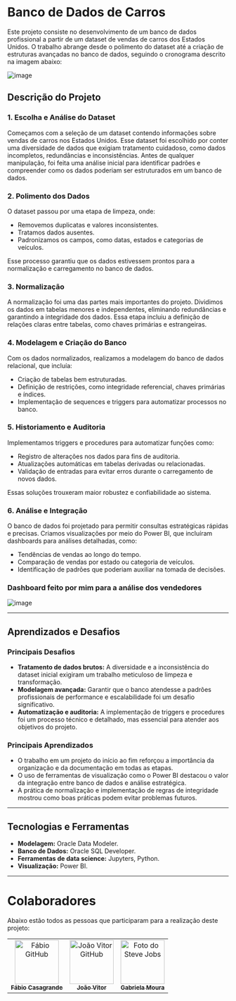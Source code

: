 # Banco de Dados de Carros

Este projeto consiste no desenvolvimento de um banco de dados profissional a partir de um dataset de vendas de carros dos Estados Unidos. O trabalho abrange desde o polimento do dataset até a criação de estruturas avançadas no banco de dados, seguindo o cronograma descrito na imagem abaixo:

![image](https://github.com/user-attachments/assets/3ce10d01-3ef5-40ed-bedf-e7a077c1f090)

<!--# Cronograma do Projeto
ficou estranho :(
| **Entrega**       | **Tarefa**                                     | **Descrição**                              |
|--------------------|-----------------------------------------------|--------------------------------------------|
| **Entrega 1**     | **1A**                                        | Normalização do DataSet                    |
|                   | **1B**                                        | Confecção do dicionário de dados           |
|                   | **1C**                                        | Criação de Sequences e Triggers            |
|                   | **1D**                                        | Povoamento da base de dados                |
|                   | **1E**                                        | Consultas estratégicas                     |
| **Entrega 2**     | **2A**                                        | Tabelas de histórico                       |
|                   | **2B**                                        | Triggers de historimento                   |
|                   | **2C**                                        | Historimento da carga 1 e cargas 2 e 3     |
|                   | **2D**                                        | Consultas estratégicas                     |
| **Entrega 3**     | **3A**                                        | Criação do usuário para auditoria          |
|                   | **3B**                                        | Criação da tabela de auditoria             |
|                   | **3C**                                        | Criação de Sequence e Trigger para auditoria |
|                   | **3D**                                        | Criação da procedure de auditoria          |
|                   | **3E**                                        | Criação dos triggers para auditoria        |
| **Entrega 4**     | **4A**                                        | Criação do usuário para DW                 |
|                   | **4B**                                        | Criação de views dinâmicas                 |
|                   | **4C**                                        | Criação de views materializadas            |
|                   | **4D**                                        | Consultas estratégicas                     |
| **Entrega 5**     | **5A**                                        | Certificado do curso de Power BI           |
|                   | **5B**                                        | Dashboard de análise no Power BI           |-->

## Descrição do Projeto

### 1. **Escolha e Análise do Dataset**
Começamos com a seleção de um dataset contendo informações sobre vendas de carros nos Estados Unidos. Esse dataset foi escolhido por conter uma diversidade de dados que exigiam tratamento cuidadoso, como dados incompletos, redundâncias e inconsistências. Antes de qualquer manipulação, foi feita uma análise inicial para identificar padrões e compreender como os dados poderiam ser estruturados em um banco de dados.

### 2. **Polimento dos Dados**
O dataset passou por uma etapa de limpeza, onde:
- Removemos duplicatas e valores inconsistentes.
- Tratamos dados ausentes.
- Padronizamos os campos, como datas, estados e categorias de veículos.

Esse processo garantiu que os dados estivessem prontos para a normalização e carregamento no banco de dados.

### 3. **Normalização**
A normalização foi uma das partes mais importantes do projeto. Dividimos os dados em tabelas menores e independentes, eliminando redundâncias e garantindo a integridade dos dados. Essa etapa incluiu a definição de relações claras entre tabelas, como chaves primárias e estrangeiras.

### 4. **Modelagem e Criação do Banco**
Com os dados normalizados, realizamos a modelagem do banco de dados relacional, que incluía:
- Criação de tabelas bem estruturadas.
- Definição de restrições, como integridade referencial, chaves primárias e índices.
- Implementação de sequences e triggers para automatizar processos no banco.

### 5. **Historiamento e Auditoria**
Implementamos triggers e procedures para automatizar funções como:
- Registro de alterações nos dados para fins de auditoria.
- Atualizações automáticas em tabelas derivadas ou relacionadas.
- Validação de entradas para evitar erros durante o carregamento de novos dados.

Essas soluções trouxeram maior robustez e confiabilidade ao sistema.

### 6. **Análise e Integração**
O banco de dados foi projetado para permitir consultas estratégicas rápidas e precisas. Criamos visualizações por meio do Power BI, que incluíram dashboards para análises detalhadas, como:
- Tendências de vendas ao longo do tempo.
- Comparação de vendas por estado ou categoria de veículos.
- Identificação de padrões que poderiam auxiliar na tomada de decisões.

### Dashboard feito por mim para a análise dos vendedores

![image](https://github.com/user-attachments/assets/8cadfbe2-3824-4c9c-8004-6bf8cf3801ef)


---

## Aprendizados e Desafios

### **Principais Desafios**
- **Tratamento de dados brutos:** A diversidade e a inconsistência do dataset inicial exigiram um trabalho meticuloso de limpeza e transformação.
- **Modelagem avançada:** Garantir que o banco atendesse a padrões profissionais de performance e escalabilidade foi um desafio significativo.
- **Automatização e auditoria:** A implementação de triggers e procedures foi um processo técnico e detalhado, mas essencial para atender aos objetivos do projeto.

### **Principais Aprendizados**
- O trabalho em um projeto do início ao fim reforçou a importância da organização e da documentação em todas as etapas.
- O uso de ferramentas de visualização como o Power BI destacou o valor da integração entre banco de dados e análise estratégica.
- A prática de normalização e implementação de regras de integridade mostrou como boas práticas podem evitar problemas futuros.

---

## Tecnologias e Ferramentas

- **Modelagem:** Oracle Data Modeler.  
- **Banco de Dados:** Oracle SQL Developer.  
- **Ferramentas de data science:** Jupyters, Python.  
- **Visualização:** Power BI.

---

# Colaboradores

Abaixo estão todos as pessoas que participaram para a realização deste projeto:

<table>
  <tr>
    <td align="center">
      <a href="https://github.com/fabin0casa">
        <img src="https://avatars.githubusercontent.com/u/152808119?s=100&v=4" width="100px;" alt="Fábio GitHub"/><br>
        <sub>
          <b>Fábio Casagrande</b>
        </sub>
      </a>
    </td>
    <td align="center">
      <a href="https://github.com/Joao-Vitor-da-Costa-Vieira">
        <img src="https://avatars.githubusercontent.com/u/153871810?s=100&v=4" width="100px;" alt="João Vitor GitHub"/><br>
        <sub>
          <b>João Vitor</b>
        </sub>
      </a>
    </td>
    <td align="center">
      <a href="linkedin.com/in/gabriela-m-5b7859235">
        <img src="https://miro.medium.com/max/360/0*1SkS3mSorArvY9kS.jpg" width="100px;" alt="Foto do Steve Jobs"/><br>
        <sub>
          <b>Gabriela Moura</b>
        </sub>
      </a>
    </td>
  </tr>
</table>
